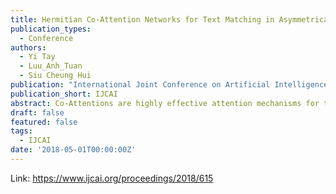 ```yaml
---
title: Hermitian Co-Attention Networks for Text Matching in Asymmetrical Domains
publication_types:
  - Conference
authors:
  - Yi Tay
  - Luu_Anh_Tuan
  - Siu Cheung Hui
publication: "International Joint Conference on Artificial Intelligence"
publication_short: IJCAI
abstract: Co-Attentions are highly effective attention mechanisms for text matching applications. Co-Attention enables the learning of pairwise attentions, i.e., learning to attend based on computing word-level affinity scores between two documents. However, text matching problems can exist in either symmetrical or asymmetrical domains. For example, paraphrase identification is a symmetrical task while question-answer matching and entailment classification are considered asymmetrical domains. In this paper, we argue that Co-Attention models in asymmetrical domains require different treatment as opposed to symmetrical domains, i.e., a concept of word-level directionality should be incorporated while learning word-level similarity scores. Hence, the standard inner product in real space commonly adopted in co-attention is not suitable. This paper leverages attractive properties of the complex vector space and proposes a co-attention mechanism based on the complex-valued inner product (Hermitian products). Unlike the real dot product, the dot product in complex space is asymmetric because the first item is conjugated. Aside from modeling and encoding directionality, our proposed approach also enhances the representation learning process. Extensive experiments on five text matching benchmark datasets demonstrate the effectiveness of our approach. 
draft: false
featured: false
tags:
  - IJCAI
date: '2018-05-01T00:00:00Z'
---
```

Link: https://www.ijcai.org/proceedings/2018/615